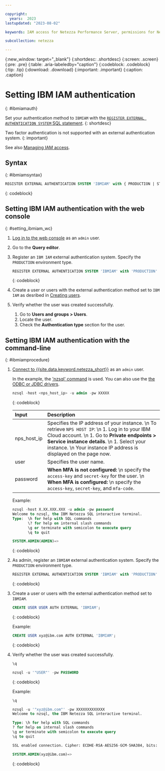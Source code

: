 ```yaml
---

copyright:
  years:  2023
lastupdated: "2023-08-02"

keywords: IAM access for Netezza Performance Server, permissions for Netezza Performance Server, identity and access management for Netezza Performance Server, roles for Netezza Performance Server, actions for Netezza Performance Server, assigning access for Netezza Performance Server

subcollection: netezza

---
```


{:new_window: target="_blank"}
{:shortdesc: .shortdesc}
{:screen: .screen}
{:pre: .pre}
{:table: .aria-labeledby="caption"}
{:codeblock: .codeblock}
{:tip: .tip}
{:download: .download}
{:important: .important}
{:caption: .caption}

# Setting IBM IAM authentication
{: #ibmiamauth}

Set your authentication method to `IBMIAM` with the [`REGISTER EXTERNAL AUTHENTICATION SYSTEM` SQL statement](https://www.ibm.com/docs/en/netezza?topic=reference-register-external-authentication-system).
{: shortdesc}

Two factor authentication is not supported with an external authentication system.
{: important}

See also [Managing IAM access](docs/netezza?topic=netezza-iam-docs).

## Syntax
{: #ibmiamsyntax}

```sql
REGISTER EXTERNAL AUTHENTICATION SYSTEM 'IBMIAM' with { PRODUCTION | STAGING | DEVELOPMENT }
```
{: codeblock}

## Setting IBM IAM authentication with the web console
{: #setting_ibmiam_wc}

1. [Log in to the web console](/docs/netezza?topic=netezza-getstarted-console) as an `admin` user.
1. Go to the **Query editor**.
1. Register an `IBM IAM` external authentication system.
   Specify the `PRODUCTION` environment type.

    ```sql
    REGISTER EXTERNAL AUTHENTICATION SYSTEM 'IBMIAM' with 'PRODUCTION'
    ```
    {: codeblock}

1. Create a user or users with the external authentication method set to `IBM IAM` as desribed in [Creating users](/docs/netezza?topic=netezza-users-groups#create-users).
1. Verify whether the user was created successfully.

   1. Go to **Users and groups > Users**.
   1. Locate the user.
   1. Check the **Authentication type** section for the user.

## Setting IBM IAM authentication with the command-line
{: #ibmiamprocedure}

1. [Connect to {{site.data.keyword.netezza_short}}](/docs/netezza?topic=netezza-connecting-overview) as an `admin` user.

   In the example, the ['nzsql' command](https://www.ibm.com/docs/en/netezza?topic=anpssbun-log-2) is used. You can also use the [the ODBC or JDBC drivers](https://www.ibm.com/docs/en/netezza?topic=dls-overview-odbc-jdbc-ole-db-net-go-driver-3).

    ```sql
    nzsql -host <nps_host_ip> -u admin -pw XXXXX
    ```
    {: codeblock}

   | Input          | Description |
   | :-----------   | :---------- |
   | nps_host_ip    | Specifies the IP address of your instance.  \n To retrieve `NPS HOST IP`:  \n 1. Log in to your IBM Cloud account. \n 1. Go to **Private endpoints > Service instance details**. \n 1. Select your instance.  \n Your instance IP address is displayed on the page now.|
   | user           | Specifies the user name.      |
   | password       | **When MFA is not configured:** \n specify the `access-key` and `secret-key` for the user. \n **When MFA is configured:** \n specify the `access-key`, `secret-key`, and `mfa-code`.|

   Example:

    ```sql
    nzsql -host X.XX.XXX.XXX -u admin -pw password
    Welcome to nzsql, the IBM Netezza SQL interactive terminal.
    Type:  \h for help with SQL commands
           \? for help on internal slash commands
           \g or terminate with semicolon to execute query
           \q to quit

    SYSTEM.ADMIN(ADMIN)=>
    ```
    {: codeblock}

1. As admin, register an `IBMIAM` external authentication system.
   Specify the `PRODUCTION` environment type.

    ```sql
    REGISTER EXTERNAL AUTHENTICATION SYSTEM 'IBMIAM' with 'PRODUCTION'
    ```
    {: codeblock}

1. Create a user or users with the external authentication method set to `IBMIAM`.

    ```sql
    CREATE USER USER AUTH EXTERNAL 'IBMIAM';
    ```
    {: codeblock}

    Example:

    ```sql
    CREATE USER xyz@ibm.com AUTH EXTERNAL 'IBMIAM';
    ```
    {: codeblock}

1. Verify whether the user was created successfully.

    ```sql
    \q

    nzsql -u '"USER"' -pw PASSWORD
    ```
    {: codeblock}

    Example:

    ```sql
    \q

    nzsql -u '"xyz@ibm.com"' -pw XXXXXXXXXXXXX
    Welcome to nzsql, the IBM Netezza SQL interactive terminal.

    Type: \h for help with SQL commands
    ? for help on internal slash commands
    \g or terminate with semicolon to execute query
    \q to quit

    SSL enabled connection. Cipher: ECDHE-RSA-AES256-GCM-SHA384, bits: 256, protocol: TLSv1.2

    SYSTEM.ADMIN(xyz@ibm.com)=>
    ```
    {: codeblock}
